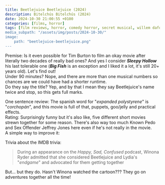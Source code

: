 ```yaml
---
title: Beetlejuice Beetlejuice (2024)
description: Bitelchús Bitelchús (2024)
date: 2024-10-30 21:00:55 +0100
categories: [films, horror]
tags: [film reviews, horror, comedy horror, secret musical, willem dafoe's cinematic universe, vhs nostalgia, spooktober 2024, they say the title]
media_subpath: "/assets/img/posts/2024-10-30/"
image:
    path: "beetlejuice-beetlejuice.png"
---
```

<span class="reviewsection">Premise:</span> Is it even possible for Tim Burton to film an okay movie after literally two decades of really bad ones? And yes I consider ***Sleepy Hollow*** his last tolerable one (***Big Fish*** is an exception and I liked it a lot, it's still 20+ years old). Let's find out!<br/>
<span class="reviewsection">Under 90 minutes?</span> Nope, and there are more than one musical numbers so chances are we could have had a shorter runtime.<br/>
<span class="reviewsection">Do they say the title?</span> Yep, and by that I mean they say Beetlejuice's name twice and stop, so this gets full marks.

<span class="reviewsection">One sentence review:</span> The spanish word for "*expanded polystyrene*" is "*corchopán*", and this movie is full of that, puppets, goo/jelly and practical effects.<br/>
<span class="reviewsection">Rating:</span> Surprisingly funny but it's also like, five different short movies strewn together for some reason. There's also way too much Known Pedo and Sex Offender Jeffrey Jones here even if he's not really in the movie.<br/>
<span class="reviewsection">A simple way to improve it:</span>

<span class="reviewsection">Trivia about the IMDB trivia:</span>
> During an appearance on the *Happy, Sad, Confused* podcast, Winona Ryder admitted that she considered Beetlejuice and Lydia's "*endgame*" and advocated for them getting together

But... but they do. Hasn't Winona watched the cartoon??? They go on adventures together all the time!